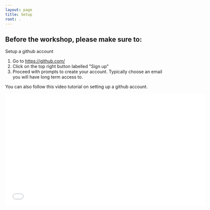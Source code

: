 ```yaml
---
layout: page
title: Setup
root: .
---
```


## Before the workshop, please make sure to:

Setup a github account
1. Go to https://github.com/
2. Click on the top right button labelled "Sign up" 
3. Proceed with prompts to create your account. Typically choose an email you will have long term access to. 

You can also follow this video tutorial on setting up a github account. 
<iframe src="../fig/github-account-setup.mp4" width="640" height="360" frameborder="0" allow="autoplay; fullscreen; picture-in-picture" allowfullscreen></iframe>
